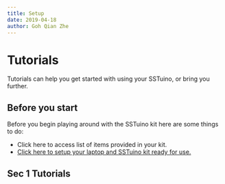 ```yaml
---
title: Setup
date: 2019-04-18
author: Goh Qian Zhe
---
```

# Tutorials

Tutorials can help you get started with using your SSTuino, or bring you further.

## Before you start

Before you begin playing around with the SSTuino kit here are some things to do:

* Click here to access list of items provided in your kit.
* [Click here to setup your laptop and SSTuino kit ready for use.](https://d3lta-v.github.io/SSTuino/tutorials/gettingStarted.html)

## Sec 1 Tutorials